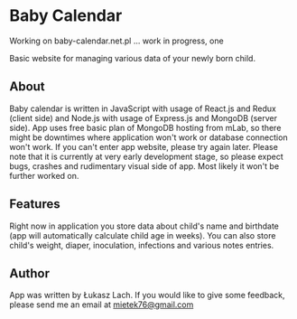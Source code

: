 # Baby Calendar

Working on baby-calendar.net.pl ... work in progress, one

Basic website for managing various data of your newly born child.

## About

Baby calendar is written in JavaScript with usage of React.js and Redux (client side) and Node.js with usage of
Express.js and MongoDB (server side). App uses free basic plan of MongoDB hosting from mLab, so there might be downtimes
where application won't work or database connection won't work. If you can't enter app website, please try again later.
Please note that it is currently at very early development stage, so please expect bugs, crashes and rudimentary visual side of app.
Most likely it won't be further worked on.

## Features

Right now in application you store data about child's name and birthdate (app will automatically calculate child age
in weeks). You can also store child's weight, diaper, inoculation, infections and various notes entries.

## Author

App was written by Łukasz Lach. If you would like to give some feedback, please send me an
email at mietek76@gmail.com
